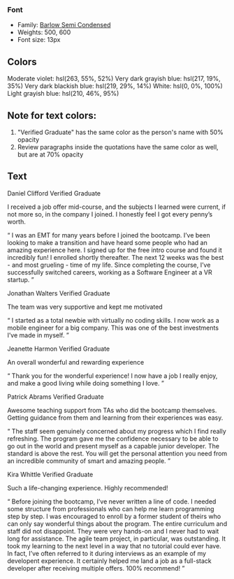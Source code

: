 ### Font

- Family: [Barlow Semi Condensed](https://fonts.google.com/specimen/Barlow+Semi+Condensed)
- Weights: 500, 600
- Font size: 13px

## Colors

Moderate violet: hsl(263, 55%, 52%)
Very dark grayish blue: hsl(217, 19%, 35%)
Very dark blackish blue: hsl(219, 29%, 14%)
White: hsl(0, 0%, 100%)
Light grayish blue: hsl(210, 46%, 95%)

## Note for text colors:

1. "Verified Graduate" has the same color as the person's name with 50% opacity
2. Review paragraphs inside the quotations have the same color as well, but are at 70% opacity

## Text

Daniel Clifford
Verified Graduate

I received a job offer mid-course, and the subjects I learned were current, if not more so,
in the company I joined. I honestly feel I got every penny’s worth.

“ I was an EMT for many years before I joined the bootcamp. I’ve been looking to make a
transition and have heard some people who had an amazing experience here. I signed up
for the free intro course and found it incredibly fun! I enrolled shortly thereafter.
The next 12 weeks was the best - and most grueling - time of my life. Since completing
the course, I’ve successfully switched careers, working as a Software Engineer at a VR startup. ”

Jonathan Walters
Verified Graduate

The team was very supportive and kept me motivated

“ I started as a total newbie with virtually no coding skills. I now work as a mobile engineer
for a big company. This was one of the best investments I’ve made in myself. ”

Jeanette Harmon
Verified Graduate

An overall wonderful and rewarding experience

“ Thank you for the wonderful experience! I now have a job I really enjoy, and make a good living
while doing something I love. ”

Patrick Abrams
Verified Graduate

Awesome teaching support from TAs who did the bootcamp themselves. Getting guidance from them and
learning from their experiences was easy.

“ The staff seem genuinely concerned about my progress which I find really refreshing. The program
gave me the confidence necessary to be able to go out in the world and present myself as a capable
junior developer. The standard is above the rest. You will get the personal attention you need from
an incredible community of smart and amazing people. ”

Kira Whittle
Verified Graduate

Such a life-changing experience. Highly recommended!

“ Before joining the bootcamp, I’ve never written a line of code. I needed some structure from
professionals who can help me learn programming step by step. I was encouraged to enroll by a former
student of theirs who can only say wonderful things about the program. The entire curriculum and staff
did not disappoint. They were very hands-on and I never had to wait long for assistance. The agile team
project, in particular, was outstanding. It took my learning to the next level in a way that no tutorial
could ever have. In fact, I’ve often referred to it during interviews as an example of my developent
experience. It certainly helped me land a job as a full-stack developer after receiving multiple offers.
100% recommend! ”
